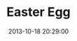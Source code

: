 ---
layout: post
title:  "Easter Egg"
date:   2013-10-18 20:29:00
categories: ['characters']
image: characters/easterEgg.jpg
image_width: 566
image_height: 400
---